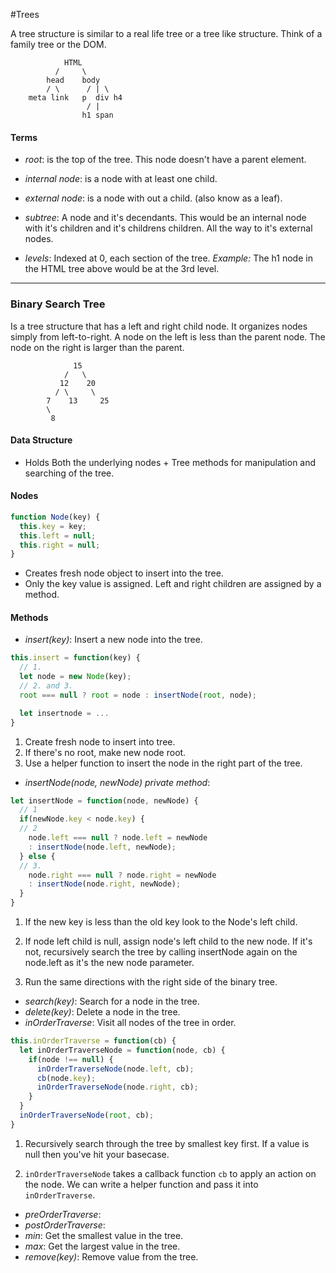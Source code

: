 #Trees

A tree structure is similar to a real life tree or a tree like structure.  Think of a family tree or the DOM.  

```
            HTML
          /     \
        head    body
        / \      / | \
    meta link   p  div h4
                 / |
                h1 span
```
#### Terms
- *root*: is the top of the tree.  This node doesn't have a parent element.

- *internal node*: is a node with at least one child.

- *external node*: is a node with out a child. (also know as a leaf).

- *subtree*: A node and it's decendants.  This would be an internal node with it's children and it's childrens children.  All the way to it's external nodes.

- *levels*: Indexed at 0, each section of the tree. _Example:_ The h1 node in the HTML tree above would be at the 3rd level.

---

### Binary Search Tree
Is a tree structure that has a left and right child node. It organizes nodes simply from left-to-right. A node on the left is less than the parent node. The node on the right is larger than the parent.

```
              15
            /   \
           12    20
          / \     \
        7    13     25
        \
         8
```

#### Data Structure
- Holds Both the underlying nodes + Tree methods for manipulation and searching of the tree.

#### Nodes
```javascript
function Node(key) {
  this.key = key;
  this.left = null;
  this.right = null;
}
```
- Creates fresh node object to insert into the tree.
- Only the key value is assigned. Left and right children are assigned by a method.


#### Methods
- *insert(key)*: Insert a new node into the tree.
```javascript
this.insert = function(key) {
  // 1.
  let node = new Node(key);
  // 2. and 3.
  root === null ? root = node : insertNode(root, node);

  let insertnode = ...
}
```
1. Create fresh node to insert into tree.
2. If there's no root, make new node root.
3. Use a helper function to insert the node in the right
  part of the tree.

- *insertNode(node, newNode) private method*:
```javascript
let insertNode = function(node, newNode) {
  // 1
  if(newNode.key < node.key) {
  // 2
    node.left === null ? node.left = newNode
    : insertNode(node.left, newNode);
  } else {
  // 3.
    node.right === null ? node.right = newNode
    : insertNode(node.right, newNode);
  }
}
```

1. If the new key is less than the old key look to the Node's left child.

2. If node left child is null, assign node's left child to the new node.  If it's not, recursively search the tree by calling insertNode again on the node.left as it's the new node parameter.

3. Run the same directions with the right side of the binary tree.

- *search(key)*: Search for a node in the tree.
- *delete(key)*: Delete a node in the tree.
- *inOrderTraverse*: Visit all nodes of the tree in order.

```javascript
this.inOrderTraverse = function(cb) {
  let inOrderTraverseNode = function(node, cb) {
    if(node !== null) {
      inOrderTraverseNode(node.left, cb);
      cb(node.key);
      inOrderTraverseNode(node.right, cb);
    }
  }
  inOrderTraverseNode(root, cb);
}
```
  1. Recursively search through the tree by smallest key first.  If a value is null then you've hit your basecase.

  2. `inOrderTraverseNode` takes a callback function `cb` to apply an action on the node. We can write a helper function and pass it into `inOrderTraverse`.

- *preOrderTraverse*:
- *postOrderTraverse*:
- *min*: Get the smallest value in the tree.
- *max*: Get the largest value in the tree.
- *remove(key)*: Remove value from the tree.
